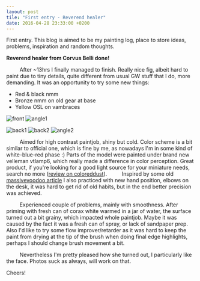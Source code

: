 ```yaml
---
layout: post
tile: "First entry - Reverend healer"
date: 2016-04-28 23:33:00 +0200
---
```

First entry. This blog is aimed to be my painting log, place to store ideas, problems, inspiration and random thoughts.

**Reverend healer from Corvus Belli done!**

&nbsp;&nbsp;&nbsp;&nbsp;&nbsp;&nbsp;&nbsp;&nbsp;
After ~13hrs I finally managed to finish. Really nice fig, albeit hard to paint due to tiny details, quite different from usual GW stuff that I do, more demanding. It was an opportunity to try some new things:

*  Red & black nmm
*  Bronze nmm on old gear at base
*  Yellow OSL on vambraces

![front](http://drive.google.com/uc?export=view&id=0B8W6Bk6dW7caSHJBM3dKemNYYWs)
![angle1](http://drive.google.com/uc?export=view&id=0B8W6Bk6dW7caMHVUYTdCWXFqM00)

![back1](http://drive.google.com/uc?export=view&id=0B8W6Bk6dW7caTjlYZkRsNk5pLVU)
![back2](http://drive.google.com/uc?export=view&id=0B8W6Bk6dW7cab1dxWV9SMWpKZFE)
![angle2](http://drive.google.com/uc?export=view&id=0B8W6Bk6dW7caeGNKSFJJd3hpUnc)

&nbsp;&nbsp;&nbsp;&nbsp;&nbsp;&nbsp;&nbsp;&nbsp;
Aimed for high contrast paintjob, shiny but cold. Color scheme is a bit similar to official one, which is fine by me, as nowadays I'm in some kind of white-blue-red phase :)
Parts of the model were painted under brand new velleman vtlamp6, which really made a difference in color perception. Great product, if you're looking for a good light source for your miniature needs, search no more ([review on coloreddust](http://www.coloureddust.com.pl/2012/09/desk-working-lamp-velleman-vtlamp6.html)).
&nbsp;&nbsp;&nbsp;&nbsp;&nbsp;&nbsp;&nbsp;&nbsp;
Inspired by some old [massivevoodoo article](http://massivevoodoo.blogspot.com/2011/11/discovering-new-hands.html) I also practiced with new hand position, 
elbows on the desk, it was hard to get rid of old habits, but in the end better precision was achieved.

&nbsp;&nbsp;&nbsp;&nbsp;&nbsp;&nbsp;&nbsp;&nbsp;
Experienced couple of problems, mainly with smoothness. After priming with fresh can of corax white warmed in a jar of water, the surface turned out a bit grainy, which impacted
whole paintjob. Maybe it was caused by the fact it was a fresh can of spray, or lack of sandpaper prep. Also I'd like to try some flow improver/retarder as it was hard
to keep the paint from drying at the tip of the brush when doing final edge highlights, perhaps I should change brush movement a bit. 

&nbsp;&nbsp;&nbsp;&nbsp;&nbsp;&nbsp;&nbsp;&nbsp;
Nevertheless I'm pretty pleased how she turned out, I particularly like the face. Photos suck as always, will work on that.

Cheers!
